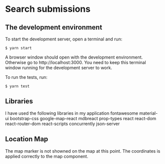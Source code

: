 # Search submissions

## The development environment

To start the development server, open a terminal and run:

    $ yarn start

A browser window should open with the development environment. Otherwise go to http://localhost:3000. You need to keep this terminal window running for the development server to work.

To run the tests, run:

    $ yarn test

## Libraries

I have used the following libraries in my application
    fontawesome
    material-ui
    bootstrap-css
    google-map-react
    mdbreact 
    prop-types 
    react
    react-dom
    react-router-dom
    react-scripts
    concurrently
    json-server

## Location Map

The map marker is not showned on the map at this point.
The coordinates is applied correctly to the map component.
